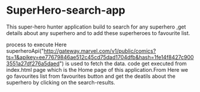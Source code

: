 # SuperHero-search-app
This super-hero hunter application build to search for any superhero ,get details about any superhero and to add these superheroes to favourite list.

process to execute
Here superheroApi("http://gateway.marvel.com/v1/public/comics?ts=1&apikey=ee77679846ae512c45cd75dad1704dfb&hash=1fe14f8427c9003551a27df276a5daed") is used to fetch the data. code get executed from index.html page which is the Home page of this application.From Here we go favourites list from favourites button and get the deatils about the superhero by clicking on the search-results.

